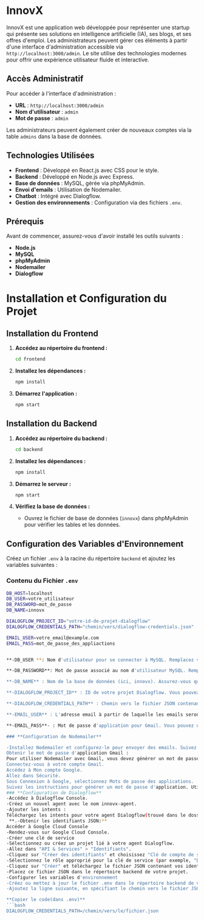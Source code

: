 # **InnovX**

InnovX est une application web développée pour représenter une startup qui présente ses solutions en intelligence artificielle (IA), ses blogs, et ses offres d'emploi. Les administrateurs peuvent gérer ces éléments à partir d'une interface d'administration accessible via `http://localhost:3000/admin`. Le site utilise des technologies modernes pour offrir une expérience utilisateur fluide et interactive.

## **Accès Administratif**

Pour accéder à l'interface d'administration :

- **URL** : `http://localhost:3000/admin`
- **Nom d'utilisateur** : `admin`
- **Mot de passe** : `admin`

Les administrateurs peuvent également créer de nouveaux comptes via la table `admins` dans la base de données.

## **Technologies Utilisées**

- **Frontend** : Développé en React.js avec CSS pour le style.
- **Backend** : Développé en Node.js avec Express.
- **Base de données** : MySQL, gérée via phpMyAdmin.
- **Envoi d'emails** : Utilisation de Nodemailer.
- **Chatbot** : Intégré avec Dialogflow.
- **Gestion des environnements** : Configuration via des fichiers `.env`.

## **Prérequis**

Avant de commencer, assurez-vous d'avoir installé les outils suivants :

- **Node.js**
- **MySQL**
- **phpMyAdmin**
- **Nodemailer**
- **Dialogflow**

# Installation et Configuration du Projet

## Installation du Frontend

1. **Accédez au répertoire du frontend :**
    ```bash
    cd frontend
    ```

2. **Installez les dépendances :**
    ```bash
    npm install
    ```

3. **Démarrez l'application :**
    ```bash
    npm start
    ```

## Installation du Backend

1. **Accédez au répertoire du backend :**
    ```bash
    cd backend
    ```

2. **Installez les dépendances :**
    ```bash
    npm install
    ```

3. **Démarrez le serveur :**
    ```bash
    npm start
    ```

4. **Vérifiez la base de données :**
   - Ouvrez le fichier de base de données (`innovx`) dans phpMyAdmin pour vérifier les tables et les données.

## Configuration des Variables d'Environnement

Créez un fichier `.env` à la racine du répertoire `backend` et ajoutez les variables suivantes :

### Contenu du Fichier `.env`

```bash
DB_HOST=localhost
DB_USER=votre_utilisateur
DB_PASSWORD=mot_de_passe
DB_NAME=innovx

DIALOGFLOW_PROJECT_ID="votre-id-de-projet-dialogflow"
DIALOGFLOW_CREDENTIALS_PATH="chemin/vers/dialogflow-credentials.json"

EMAIL_USER=votre_email@example.com
EMAIL_PASS=mot_de_passe_des_appliactions


**-DB_USER **: Nom d'utilisateur pour se connecter à MySQL. Remplacez votre_utilisateur par votre nom d'utilisateur MySQL.

**-DB_PASSWORD**: Mot de passe associé au nom d'utilisateur MySQL. Remplacez mot_de_passe par votre mot de passe MySQL.

**-DB_NAME** : Nom de la base de données (ici, innovx). Assurez-vous que la base de données existe dans MySQL.

**-DIALOGFLOW_PROJECT_ID** : ID de votre projet Dialogflow. Vous pouvez le trouver dans la console Dialogflow sous les paramètres de votre agent.

**-DIALOGFLOW_CREDENTIALS_PATH** : Chemin vers le fichier JSON contenant vos identifiants Dialogflow. Téléchargez ce fichier depuis la Google Cloud Console lorsque vous créez une clé de service pour Dialogflow.

**-EMAIL_USER** : L'adresse email à partir de laquelle les emails seront envoyés (pour les candidatures et les formulaires de contact). Remplacez votre_email@example.com par votre adresse email.

**-EMAIL_PASS**- : Mot de passe d'application pour Gmail. Vous pouvez obtenir ce mot de passe depuis la section sécurité de votre compte Gmail (voir ci-dessous pour plus de détails).

### **Configuration de Nodemailer**

-Installez Nodemailer et configurez-le pour envoyer des emails. Suivez les étapes décrites dans la documentation de Nodemailer pour créer un transporteur SMTP et envoyer des emails.
Obtenir le mot de passe d'application Gmail :
Pour utiliser Nodemailer avec Gmail, vous devez générer un mot de passe d'application :
Connectez-vous à votre compte Gmail.
Accédez à Mon compte Google.
Allez dans Sécurité.
Sous Connexion à Google, sélectionnez Mots de passe des applications.
Suivez les instructions pour générer un mot de passe d'application. Utilisez ce mot de passe dans votre fichier .env.
### **Configuration de Dialogflow**
-Accédez à Dialogflow Console.
-Créez un nouvel agent avec le nom innovx-agent.
-Ajouter les intents :
Téléchargez les intents pour votre agent Dialogflow(trouvé dans le dossier nomé "Intents créér par dialgFlow" dans le projet).
 **.-Obtenir les identifiants JSON:**
Accéder à Google Cloud Console
-Rendez-vous sur Google Cloud Console.
-Créer une clé de service
-Sélectionnez ou créez un projet lié à votre agent Dialogflow.
-Allez dans "API & Services" > "Identifiants".
-Cliquez sur "Créer des identifiants" et choisissez "Clé de compte de service".
-Sélectionnez le rôle approprié pour la clé de service (par exemple, "Dialogflow API Client").
-Cliquez sur "Créer" et téléchargez le fichier JSON contenant vos identifiants.
-Placez ce fichier JSON dans le répertoire backend de votre projet.
-Configurer les variables d'environnement
-Créez ou mettez à jour le fichier .env dans le répertoire backend de votre projet.
-Ajoutez la ligne suivante, en spécifiant le chemin vers le fichier JSON :

**Copier le code(dans .env)**
```bash
DIALOGFLOW_CREDENTIALS_PATH=/chemin/vers/le/fichier.json
